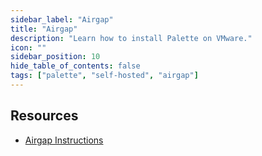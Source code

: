 ```yaml
---
sidebar_label: "Airgap"
title: "Airgap"
description: "Learn how to install Palette on VMware."
icon: ""
sidebar_position: 10
hide_table_of_contents: false
tags: ["palette", "self-hosted", "airgap"]
---
```





## Resources

- [Airgap Instructions](./airgap-instructions.md)